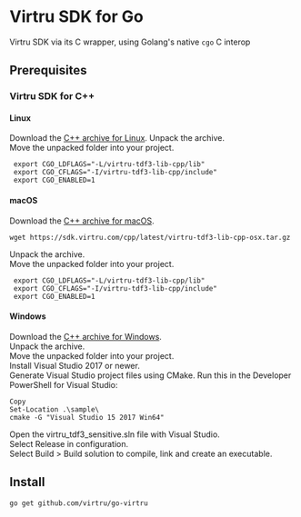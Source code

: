# Virtru SDK for Go

Virtru SDK via its C wrapper, using Golang's native `cgo` C interop

## Prerequisites

### Virtru SDK for C++

#### Linux

Download the [C++ archive for Linux](https://sdk.virtru.com/cpp/latest/virtru-tdf3-lib-cpp-lin.tar.gz).
Unpack the archive.  
Move the unpacked folder into your project.  
```shell
 export CGO_LDFLAGS="-L/virtru-tdf3-lib-cpp/lib"
 export CGO_CFLAGS="-I/virtru-tdf3-lib-cpp/include"
 export CGO_ENABLED=1
```

#### macOS

Download the [C++ archive for macOS](https://sdk.virtru.com/cpp/latest/virtru-tdf3-lib-cpp-osx.tar.gz).  
```shell
wget https://sdk.virtru.com/cpp/latest/virtru-tdf3-lib-cpp-osx.tar.gz
```
Unpack the archive.  
Move the unpacked folder into your project.  
```shell
 export CGO_LDFLAGS="-L/virtru-tdf3-lib-cpp/lib"
 export CGO_CFLAGS="-I/virtru-tdf3-lib-cpp/include"
 export CGO_ENABLED=1
```

#### Windows

Download the [C++ archive for Windows](https://sdk.virtru.com/cpp/latest/virtru-tdf3-lib-cpp-win.zip).  
Unpack the archive.  
Move the unpacked folder into your project.  
Install Visual Studio 2017 or newer.  
Generate Visual Studio project files using CMake. Run this in the Developer PowerShell for Visual Studio: 
```shell
Copy
Set-Location .\sample\
cmake -G "Visual Studio 15 2017 Win64"
```
Open the virtru_tdf3_sensitive.sln file with Visual Studio.  
Select Release in configuration.  
Select Build > Build solution to compile, link and create an executable.  

## Install

```shell
go get github.com/virtru/go-virtru
```
